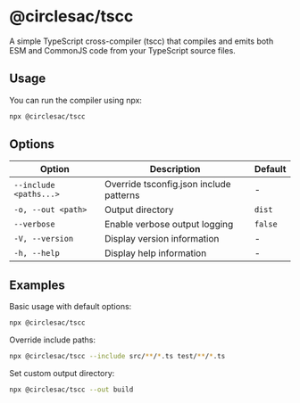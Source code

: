 # @circlesac/tscc

A simple TypeScript cross-compiler (tscc) that compiles and emits both ESM and CommonJS code from your TypeScript source files.

## Usage

You can run the compiler using npx:

```bash
npx @circlesac/tscc
```

## Options

| Option                 | Description                             | Default |
| ---------------------- | --------------------------------------- | ------- |
| `--include <paths...>` | Override tsconfig.json include patterns | -       |
| `-o, --out <path>`     | Output directory                        | `dist`  |
| `--verbose`            | Enable verbose output logging           | `false` |
| `-V, --version`        | Display version information             | -       |
| `-h, --help`           | Display help information                | -       |

## Examples

Basic usage with default options:

```bash
npx @circlesac/tscc
```

Override include paths:

```bash
npx @circlesac/tscc --include src/**/*.ts test/**/*.ts
```

Set custom output directory:

```bash
npx @circlesac/tscc --out build
```
